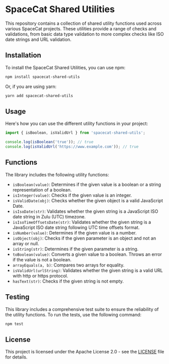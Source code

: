 # SpaceCat Shared Utilities

This repository contains a collection of shared utility functions used across various SpaceCat projects. These utilities provide a range of checks and validations, from basic data type validation to more complex checks like ISO date strings and URL validation.

## Installation

To install the SpaceCat Shared Utilities, you can use npm:

```bash
npm install spacecat-shared-utils
```

Or, if you are using yarn:

```bash
yarn add spacecat-shared-utils
```

## Usage

Here's how you can use the different utility functions in your project:

```javascript
import { isBoolean, isValidUrl } from 'spacecat-shared-utils';

console.log(isBoolean('true')); // true
console.log(isValidUrl('https://www.example.com')); // true
```

## Functions

The library includes the following utility functions:

- `isBoolean(value)`: Determines if the given value is a boolean or a string representation of a boolean.
- `isInteger(value)`: Checks if the given value is an integer.
- `isValidDate(obj)`: Checks whether the given object is a valid JavaScript Date.
- `isIsoDate(str)`: Validates whether the given string is a JavaScript ISO date string in Zulu (UTC) timezone.
- `isIsoTimeOffsetsDate(str)`: Validates whether the given string is a JavaScript ISO date string following UTC time offsets format.
- `isNumber(value)`: Determines if the given value is a number.
- `isObject(obj)`: Checks if the given parameter is an object and not an array or null.
- `isString(str)`: Determines if the given parameter is a string.
- `toBoolean(value)`: Converts a given value to a boolean. Throws an error if the value is not a boolean.
- `arrayEquals(a, b)`: Compares two arrays for equality.
- `isValidUrl(urlString)`: Validates whether the given string is a valid URL with http or https protocol.
- `hasText(str)`: Checks if the given string is not empty.

## Testing

This library includes a comprehensive test suite to ensure the reliability of the utility functions. To run the tests, use the following command:

```bash
npm test
```

## License

This project is licensed under the Apache License 2.0 - see the [LICENSE](LICENSE.txt) file for details.
